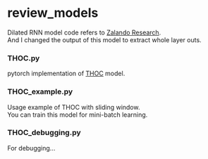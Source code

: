 # review_models
Dilated RNN model code refers to [Zalando Research](https://github.com/zalandoresearch/pytorch-dilated-rnn).   
And I changed the output of this model to extract whole layer outs.

### THOC.py
pytorch implementation of [THOC](https://proceedings.neurips.cc/paper/2020/file/97e401a02082021fd24957f852e0e475-Paper.pdf) model.   

### THOC_example.py
Usage example of THOC with sliding window.   
You can train this model for mini-batch learning.   

### THOC_debugging.py
For debugging...
